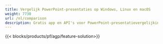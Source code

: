 ```yaml
---
title: Vergelijk PowerPoint-presentaties op Windows, Linux en macOS
weight: 7730
url: /nl/comparison
description: Gratis app en API's voor PowerPoint-presentatievergelijking voor PPT, PPS, PPTX, POTX, PPSX, PPTM en ODP
---
```


{{< blocks/products/pf/agp/feature-solution>}} 

